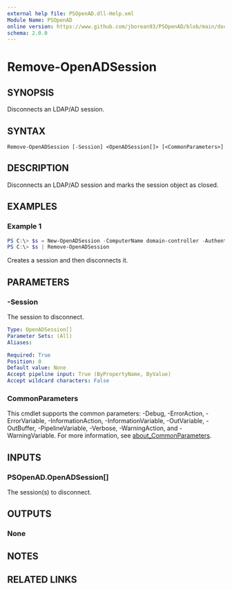 ```yaml
---
external help file: PSOpenAD.dll-Help.xml
Module Name: PSOpenAD
online version: https://www.github.com/jborean93/PSOpenAD/blob/main/docs/en-US/Remove-OpenADSession.md
schema: 2.0.0
---
```


# Remove-OpenADSession

## SYNOPSIS
Disconnects an LDAP/AD session.

## SYNTAX

```
Remove-OpenADSession [-Session] <OpenADSession[]> [<CommonParameters>]
```

## DESCRIPTION
Disconnects an LDAP/AD session and marks the session object as closed.

## EXAMPLES

### Example 1
```powershell
PS C:\> $s = New-OpenADSession -ComputerName domain-controller -Authentication Negotiate
PS C:\> $s | Remove-OpenADSession
```

Creates a session and then disconnects it.

## PARAMETERS

### -Session
The session to disconnect.

```yaml
Type: OpenADSession[]
Parameter Sets: (All)
Aliases:

Required: True
Position: 0
Default value: None
Accept pipeline input: True (ByPropertyName, ByValue)
Accept wildcard characters: False
```

### CommonParameters
This cmdlet supports the common parameters: -Debug, -ErrorAction, -ErrorVariable, -InformationAction, -InformationVariable, -OutVariable, -OutBuffer, -PipelineVariable, -Verbose, -WarningAction, and -WarningVariable. For more information, see [about_CommonParameters](http://go.microsoft.com/fwlink/?LinkID=113216).

## INPUTS

### PSOpenAD.OpenADSession[]
The session(s) to disconnect.

## OUTPUTS

### None
## NOTES

## RELATED LINKS
